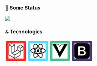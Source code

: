 ### 🚀 Some Status

<img src="https://github-readme-stats.vercel.app/api?username=Juninho-dev&hide=issues&count_private=true&show_icons=true&theme=tokyonight" />

### 🔝 Technologies

<div style="
display: flex;
">
	<img src="./laravel.svg" width="50" style="
		margin: 3px;
		padding: 8px;
		background-color: #FF2D20;
		border-radius: 4px;
	"/>
	<img src="./react.svg" width="50" style="
		margin: 3px;
		padding: 8px;
		background-color: #61DAFB;
		border-radius: 4px;
	"/>
	<img src="./vue-dot-js.svg" width="50" style="
		margin: 3px;
		padding: 8px;
		background-color: #4FC08D;
		border-radius: 4px;
	"/>
	<img src="./bootstrap.svg" width="50" style="
		margin: 3px;
		padding: 8px;
		background-color: #563D7C;
		border-radius: 4px;
	"/>
</div>
